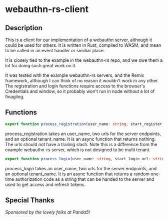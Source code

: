 # webauthn-rs-client

## Description
This is a client for our implementation of a webauthn server, although it could be used for others.
It is written in Rust, compiled to WASM, and mean to be called in an event handler or similiar place.

It is closely tied to the example in the webauthn-rs repo, and we owe them a lot for doing such great
work on it.

It was tested with the example webauthn-rs servers, and the Remix framework, although I can think of no
reason it wouldn't work in any other. The registration and login functions require access to the browser's
Credentials and window, so it probably won't run in node without a lot of finagling.

## Functions
```ts
export function process_registration(user_name: string, start_register_url: string, finish_register_url: string,tenant_name?: string): Promise<void>;
```
process_registration takes an user_name, two urls for the server endpoints, and an optional tenant_name. It is an async function that returns nothing. The urls should not have a trailing slash. Note this is a difference from the example webauthn-rs server, which is not designed
to be multi tenant.

```ts
export function process_login(user_name: string, start_login_url: string, finish_login_url: string, tenant_name?: string): Promise<string>;
```
process_login takes an user_name, two urls for the server endpoints, and an optional tenant_name. It is an async function that returns a random one-time authorization code as a string that can be handed to the server and used to get access and refresh tokens.

## Special Thanks

*Sponsored by the lovely folks at Panda5!*



